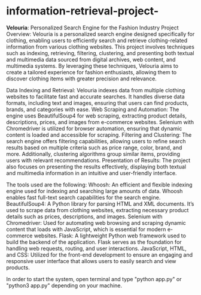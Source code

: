 # information-retrieval-project-
**Velouria**: Personalized Search Engine for the Fashion Industry
Project Overview: Velouria is a personalized search engine designed specifically for clothing, enabling users to efficiently search and retrieve clothing-related information from various clothing websites. This project involves techniques such as indexing, retrieving, filtering, clustering, and presenting both textual and multimedia data sourced from digital archives, web content, and multimedia systems. By leveraging these techniques, Velouria aims to create a tailored experience for fashion enthusiasts, allowing them to discover clothing items with greater precision and relevance.


Data Indexing and Retrieval: Velouria indexes data from multiple clothing websites to facilitate fast and accurate searches. It handles diverse data formats, including text and images, ensuring that users can find products, brands, and categories with ease.
Web Scraping and Automation: The engine uses BeautifulSoup4 for web scraping, extracting product details, descriptions, prices, and images from e-commerce websites. Selenium with Chromedriver is utilized for browser automation, ensuring that dynamic content is loaded and accessible for scraping.
Filtering and Clustering: The search engine offers filtering capabilities, allowing users to refine search results based on multiple criteria such as price range, color, brand, and more. Additionally, clustering algorithms group similar items, providing users with relevant recommendations.
Presentation of Results: The project also focuses on presenting the results effectively, displaying both textual and multimedia information in an intuitive and user-friendly interface.


The tools used are the following:
Whoosh: An efficient and flexible indexing engine used for indexing and searching large amounts of data. Whoosh enables fast full-text search capabilities for the search engine.
BeautifulSoup4: A Python library for parsing HTML and XML documents. It’s used to scrape data from clothing websites, extracting necessary product details such as prices, descriptions, and images.
Selenium with Chromedriver: Used for automating web browsing and scraping dynamic content that loads with JavaScript, which is essential for modern e-commerce websites.
Flask: A lightweight Python web framework used to build the backend of the application. Flask serves as the foundation for handling web requests, routing, and user interactions.
JavaScript, HTML, and CSS: Utilized for the front-end development to ensure an engaging and responsive user interface that allows users to easily search and view products.


In order to start the system, open terminal and type "python app.py" or "python3 app.py" depending on your machine.
